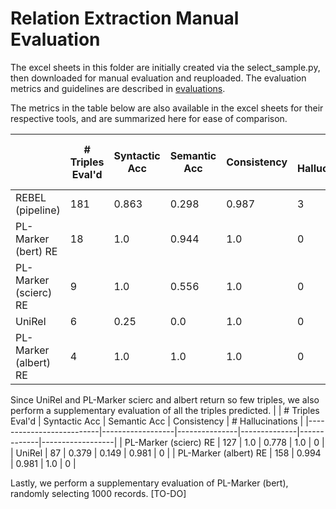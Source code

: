 # Relation Extraction Manual Evaluation

The excel sheets in this folder are initially created via the select_sample.py, then downloaded for manual evaluation and reuploaded. The evaluation metrics and guidelines are described in [evaluations](../README.md).

The metrics in the table below are also available in the excel sheets for their respective tools, and are summarized here for ease of comparison. 

|                          | # Triples Eval'd | Syntactic Acc | Semantic Acc | Consistency | # Hallucinations | # Triples | % Docs w/ Any Predicted Triples |
|--------------------------|------------------|---------------|--------------|-------------|------------------|-----------|---------------------------------|
| REBEL (pipeline)         | 181              | 0.863         | 0.298        | 0.987       | 3                | 4766      | 99.4                            |
| PL-Marker (bert) RE      | 18               | 1.0           | 0.944        | 1.0         | 0                | 368       | 10.1                            |
| PL-Marker (scierc) RE    | 9                | 1.0           | 0.556        | 1.0         | 0                | 127       | 4.00                            |
| UniRel                   | 6                | 0.25          | 0.0          | 1.0         | 0                | 87        | 1.96                            |
| PL-Marker (albert) RE    | 4                | 1.0           | 1.0          | 1.0         | 0                | 158       | 4.37                            |

Since UniRel and PL-Marker scierc and albert return so few triples, we also perform a supplementary evaluation of all the triples predicted.
|                          | # Triples Eval'd | Syntactic Acc | Semantic Acc | Consistency | # Hallucinations |
|--------------------------|------------------|---------------|--------------|-------------|------------------|
| PL-Marker (scierc) RE    | 127              | 1.0           | 0.778        | 1.0         | 0                |
| UniRel                   | 87               | 0.379         | 0.149        | 0.981       | 0                |
| PL-Marker (albert) RE    | 158              | 0.994         | 0.981        | 1.0         | 0                |

Lastly, we perform a supplementary evaluation of PL-Marker (bert), randomly selecting 1000 records.
[TO-DO]
